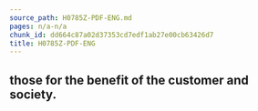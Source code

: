```yaml
---
source_path: H0785Z-PDF-ENG.md
pages: n/a-n/a
chunk_id: dd664c87a02d37353cd7edf1ab27e00cb63426d7
title: H0785Z-PDF-ENG
---
```

## those for the benefit of the customer and society.

